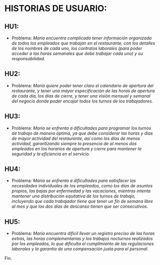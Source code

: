 # HISTORIAS DE USUARIO:

## HU1:
   - Problema:
*María encuentra complicado tener información organizada de todos los empleados que trabajan en el restaurante, con los detalles de los nombres de cada uno, los contratos laborales (para poder acceder a las horas semanales que debe trabajar cada uno) y su responsabilidad.*

## HU2:
   - Problema:
*María quiere poder tener claro el calendario de apertura del restaurante, y tener una mayor especificación de las horas de apertura de cada día, los días de cierre, y tener una visión mensual y semanal del negocio donde poder encajar todos los turnos de los trabajadores.*

## HU3:
 - Problema:
*María se enfrenta a dificultades para programar los turnos de trabajo de manera óptima, ya que debe considerar las horas y días de mayor actividad del restaurante, así como los días de menos actividad, garantizando siempre la presencia de al menos dos empleados en los horarios de apertura y cierre para mantener la seguridad y la eficiencia en el servicio.*

## HU4:
   - Problema:
*María se enfrenta a dificultades para satisfacer las necesidades individuales de los empleados, como los días de asuntos propios, las bajas por enfermedad y las vacaciones, mientras intenta mantener una distribución equitativa de los turnos de trabajo, incluyendo que cada trabajador tiene que tener un fin de semana libre al mes y que los dos días de descanso tienen que ser consecutivos.*

## HU5:
   - Problema:
*María encuentra difícil llevar un registro preciso de las horas extras, las horas complementarias y los trabajos nocturnos realizados por los empleados, lo que dificulta el cumplimiento de las regulaciones laborales y la garantía de una compensación justa para el personal.*

Fin.